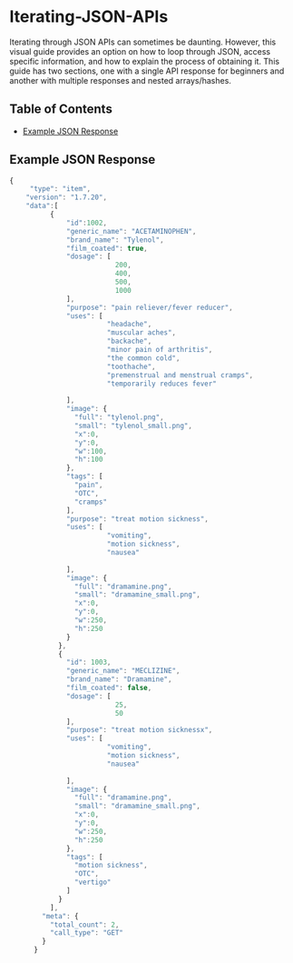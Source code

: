 # Iterating-JSON-APIs

Iterating through JSON APIs can sometimes be daunting. However, this visual guide provides an option on how to loop through JSON, access specific information, and how to explain the process of obtaining it. This guide has two sections, one with a single API response for beginners and another with multiple responses and nested arrays/hashes. 

## Table of Contents
- [Example JSON Response](#example-json-response)


## Example JSON Response


```javascript
{
     "type": "item",
    "version": "1.7.20",
    "data":[
          {
              "id":1002,
              "generic_name": "ACETAMINOPHEN",
              "brand_name": "Tylenol",
              "film_coated": true,
              "dosage": [
                          200,
                          400,
                          500,
                          1000
              ],
              "purpose": "pain reliever/fever reducer",
              "uses": [
                        "headache",
                        "muscular aches",
                        "backache",
                        "minor pain of arthritis",
                        "the common cold",
                        "toothache",
                        "premenstrual and menstrual cramps",
                        "temporarily reduces fever"
                        
              ],
              "image": {
                "full": "tylenol.png",
                "small": "tylenol_small.png",
                "x":0,
                "y":0,
                "w":100,
                "h":100
              },
              "tags": [
                "pain",
                "OTC",
                "cramps"
              ],
              "purpose": "treat motion sickness",
              "uses": [
                        "vomiting",
                        "motion sickness",
                        "nausea"
                        
              ],
              "image": {
                "full": "dramamine.png",
                "small": "dramamine_small.png",
                "x":0,
                "y":0,
                "w":250,
                "h":250
              }
            },
            {
              "id": 1003,
              "generic_name": "MECLIZINE",
              "brand_name": "Dramamine",
              "film_coated": false,
              "dosage": [
                          25,
                          50
              ],
              "purpose": "treat motion sicknessx",
              "uses": [
                        "vomiting",
                        "motion sickness",
                        "nausea"
                        
              ],
              "image": {
                "full": "dramamine.png",
                "small": "dramamine_small.png",
                "x":0,
                "y":0,
                "w":250,
                "h":250
              },
              "tags": [
                "motion sickness",
                "OTC",
                "vertigo"
              ]
            }
          ],
        "meta": {
          "total_count": 2,
          "call_type": "GET"
        }
      }
```
